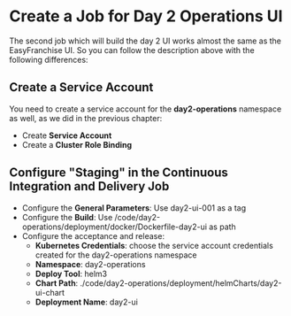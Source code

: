 # Create a Job for Day 2 Operations UI

The second job which will build the day 2 UI works almost the same as the EasyFranchise UI. So you can follow the description above with the following differences:

## Create a Service Account

You need to create a service account for the **day2-operations** namespace as well, as we did in the previous chapter:

* Create **Service Account**
* Create a **Cluster Role Binding**

## Configure "Staging" in the Continuous Integration and Delivery Job

* Configure the **General Parameters**: Use day2-ui-001 as a tag
* Configure the **Build**: Use /code/day2-operations/deployment/docker/Dockerfile-day2-ui as path
* Configure the acceptance and release:
  * **Kubernetes Credentials**: choose the service account credentials created for the day2-operations namespace
  * **Namespace**: day2-operations
  * **Deploy Tool**: helm3
  * **Chart Path**: ./code/day2-operations/deployment/helmCharts/day2-ui-chart
  * **Deployment Name**: day2-ui

